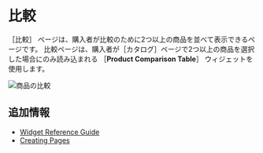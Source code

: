 # 比較

［比較］ ページは、購入者が比較のために2つ以上の商品を並べて表示できるページです。 比較ページは、購入者が［カタログ］ページで2つ以上の商品を選択した場合にのみ読み込まれる ［**Product Comparison Table**］ ウィジェットを使用します。

![商品の比較](./compare/images/01.png)

## 追加情報

* [Widget Reference Guide](../liferay-commerce-widgets/widget-reference.md)
* [Creating Pages](https://help.liferay.com/hc/en-us/articles/360018171291-Creating-Pages)
